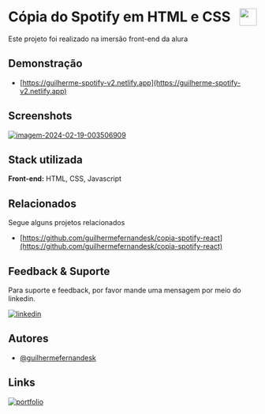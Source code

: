 # Cópia do Spotify em HTML e CSS <img align="right" height="35" src="https://storage.googleapis.com/pr-newsroom-wp/1/2018/11/Spotify_Logo_CMYK_Green.png"/>

Este projeto foi realizado na imersão front-end da alura

## Demonstração

- [https://guilherme-spotify-v2.netlify.app](https://guilherme-spotify-v2.netlify.app)

## Screenshots

<a href="https://ibb.co/Hd5WxZ7"><img src="https://i.ibb.co/rsDCc9k/imagem-2024-02-19-003506909.png" alt="imagem-2024-02-19-003506909" border="0"></a>

## Stack utilizada

**Front-end:** HTML, CSS, Javascript

## Relacionados

Segue alguns projetos relacionados

- [https://github.com/guilhermefernandesk/copia-spotify-react](https://github.com/guilhermefernandesk/copia-spotify-react)

## Feedback & Suporte

Para suporte e feedback, por favor mande uma mensagem por meio do linkedin.

[![linkedin](https://img.shields.io/badge/linkedin-0A66C2?style=for-the-badge&logo=linkedin&logoColor=white)](https://www.linkedin.com/in/iguilherme/)

## Autores

- [@guilhermefernandesk](https://www.github.com/guilhermefernandesk)

## Links

[![portfolio](https://img.shields.io/badge/my_portfolio-000?style=for-the-badge&logo=ko-fi&logoColor=white)](https://guilherme-portifolio.netlify.app)
